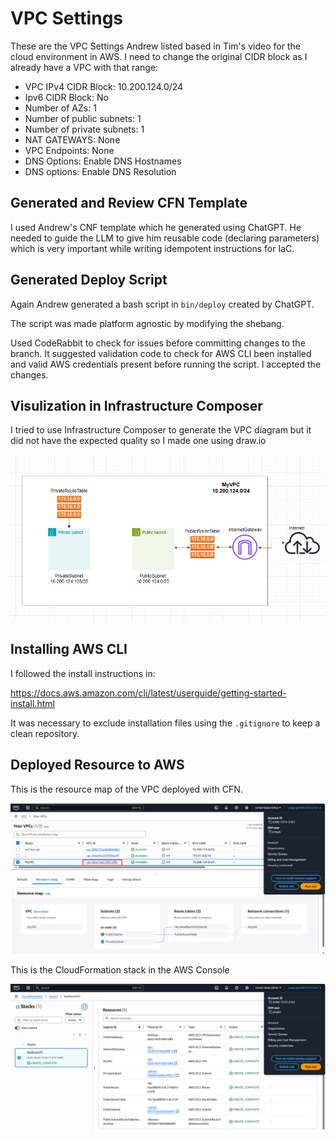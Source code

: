 
# VPC Settings

These are the VPC Settings Andrew listed based in Tim's video for the cloud environment in AWS. I need to change the original CIDR block as I already have a VPC with that range:

- VPC IPv4 CIDR Block: 10.200.124.0/24
- Ipv6 CIDR Block: No
- Number of AZs: 1
- Number of public subnets: 1
- Number of private subnets: 1
- NAT GATEWAYS: None
- VPC Endpoints: None
- DNS Options: Enable DNS Hostnames
- DNS options: Enable DNS Resolution

## Generated and Review CFN Template

I used Andrew's CNF template which he generated using ChatGPT. He needed to guide the LLM to give him reusable code (declaring parameters) which is very important while writing idempotent instructions for IaC.

## Generated Deploy Script

Again Andrew generated a bash script in `bin/deploy` created by ChatGPT.

The script was made platform agnostic by modifying the shebang.

Used CodeRabbit to check for issues before committing changes to the branch. It suggested validation code to check for AWS CLI been installed and valid AWS credentials present before running the script. I accepted the changes.

## Visulization in Infrastructure Composer

I tried to use Infrastructure Composer to generate the VPC diagram but it did not have the expected quality so I made one using draw.io

![](assets/aws-vpc-diagram.png)

## Installing AWS CLI

I followed the install instructions in:

https://docs.aws.amazon.com/cli/latest/userguide/getting-started-install.html

It was necessary to exclude installation files using the `.gitignore` to keep a clean repository.

## Deployed Resource to AWS

This is the resource map of the VPC deployed with CFN.

![](assets/aws-vpc-resource-map.png)

This is the CloudFormation stack in the AWS Console

![](assets/aws-vpc-cloudformation-stack.png)